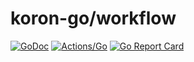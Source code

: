 # koron-go/workflow

[![GoDoc](https://godoc.org/github.com/koron-go/workflow?status.svg)](https://godoc.org/github.com/koron-go/workflow)
[![Actions/Go](https://github.com/koron-go/workflow/workflows/Go/badge.svg)](https://github.com/koron-go/workflow/actions?query=workflow%3AGo)
[![Go Report Card](https://goreportcard.com/badge/github.com/koron-go/workflow)](https://goreportcard.com/report/github.com/koron-go/workflow)
